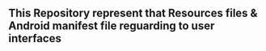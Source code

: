 ## This Repository represent that Resources files & Android manifest file reguarding to user interfaces
